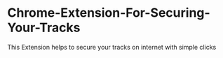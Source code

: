 # Chrome-Extension-For-Securing-Your-Tracks

This Extension helps to secure your tracks on internet with simple clicks
